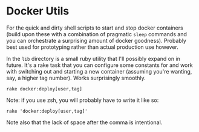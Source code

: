 # Docker Utils

For the quick and dirty shell scripts to start and stop docker containers (build upon these with a combination of pragmatic `sleep` commands and you can orchestrate a surprising amount of docker goodness). Probably best used for prototyping rather than actual production use however.

In the `lib` directory is a small ruby utility that I'll possibly expand on in future. It's a rake task that you can configure some constants for and work with switching out and starting a new container (assuming you're wanting, say, a higher tag number). Works surprisingly smoothly. 

    rake docker:deploy[user,tag]

Note: if you use zsh, you will probably have to write it like so: 

    rake 'docker:deploy[user,tag]'

Note also that the lack of space after the comma is intentional.
